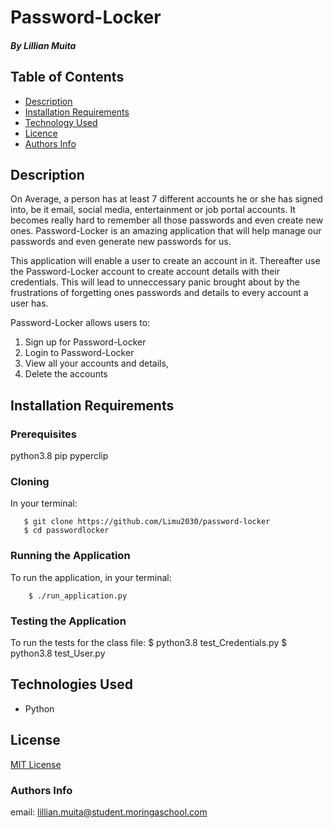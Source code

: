# Password-Locker

##### By Lillian Muita

## Table of Contents

- [Description](#Description)
- [Installation Requirements](#installation-requirements)
- [Technology Used](#technologies-used)
- [Licence](#licence)
- [Authors Info](#author-Info)

## Description

<p>On Average, a person has at least 7 different accounts he or she has signed into, be it email, social media, entertainment or job portal accounts. It becomes really hard to remember all those passwords and even create new ones. Password-Locker is an amazing application that will help manage our passwords and even generate new passwords for us.

This application will enable a user to create an account in it. Thereafter use the Password-Locker account to create account details with their credentials. This will lead to unneccessary panic brought about by the frustrations of forgetting ones passwords and details to every account a user has.</p>

Password-Locker allows users to:
<ol>
<li>Sign up for Password-Locker </li>
<li>Login to Password-Locker </li>
<li>View all your accounts and details, 
<li>Delete the accounts</li>
</ol>


## Installation Requirements
### Prerequisites
python3.8
pip
pyperclip

### Cloning
In your terminal:

       $ git clone https://github.com/Limu2030/password-locker
       $ cd passwordlocker
       
### Running the Application
To run the application, in your terminal: 

        $ ./run_application.py

### Testing the Application
To run the tests for the class file: 
        $ python3.8 test_Credentials.py
        $ python3.8 test_User.py


## Technologies Used

- Python


## License

[MIT License](LICENSE)

### Authors Info

email: lillian.muita@student.moringaschool.com
